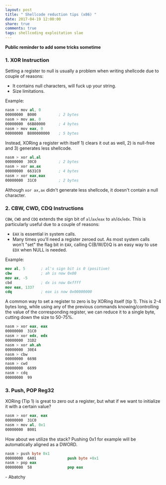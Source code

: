 ```yaml
---
layout: post
title: " Shellcode reduction tips (x86) "
date: 2017-04-19 12:00:00
share: true
comments: true
tags: shellcoding exploitation slae
---
```


**Public reminder to add some tricks sometime** 
  

### 1\. XOR Instruction

Setting a register to null is usually a problem when writing shellcode due to couple of reasons:  
  
* It contains null characters, will fuck up your string.  
* Size limitations.  
  
Example:  

```nasm
nasm > mov al, 0  
00000000  B000          ; 2 bytes  
nasm > mov ax, 0  
00000000  66B80000      ; 4 bytes  
nasm > mov eax, 0  
00000000  B800000000    ; 5 bytes
```
  
Instead, XORing a register with itself 1) clears it out as well, 2) is null-free and 3) generates less shellcode.  
  
```nasm
nasm > xor al,al  
00000000  30C0          ; 2 bytes 
nasm > xor ax,ax  
00000000  6631C0        ; 4 bytes 
nasm > xor eax,eax  
00000000  31C0          ; 2 bytes
```
  
Although `xor ax,ax` didn't generate less shellcode, it doesn't contain a null character.  
  

### 2\. CBW, CWD, CDQ Instructions

`CBW`, `CWD` and `CDQ` extends the sign bit of `al`/`ax`/`eax` to `ah`/`dx`/`edx`. This is particularly useful due to a couple of reasons:  
  
* `EAX` is essential in system calls.  
* Many times you'll need a register zeroed out. As most system calls won't "set" the flag bit in `EAX`, calling C{B/W/D}Q is an easy way to use `EDX` when NULL is needed.  
  
Example:

```nasm
mov al, 5       ; al's sign bit is 0 (positive)
cbw             ; ah is now 0x00
mov ax, -5
cbd             ; dx is now 0xffff
mov eax, 1337
cdq             ; eax is now 0x00000000
```
  
A common way to set a register to zero is by XORing itself (tip 1). This is 2-4 bytes long, while using any of the previous commands knowing/controlling the value of the corresponding register, we can reduce it to a single byte, cutting down the size to 50-75%.  

```nasm
nasm > xor eax, eax  
00000000  31C0  
nasm > xor edx, edx  
00000000  31D2  
nasm > xor ah,ah  
00000000  30E4  
nasm > cbw  
00000000  6698  
nasm > cwd  
00000000  6699  
nasm > cdq  
00000000  99  
```

### 3\. Push, POP Reg32

XORing (Tip 1) is great to zero out a register, but what if we want to initialize it with a certain value?

```nasm
nasm > xor eax, eax  
00000000  31C0  
nasm > mov al, 0x1  
00000000  B001
```
  
How about we utilize the stack? Pushing 0x1 for example will be automatically aligned as a DWORD.  

```nasm
nasm > push byte 0x1  
00000000  6A01              push byte +0x1  
nasm > pop eax  
00000000  58                pop eax
```


\- Abatchy

